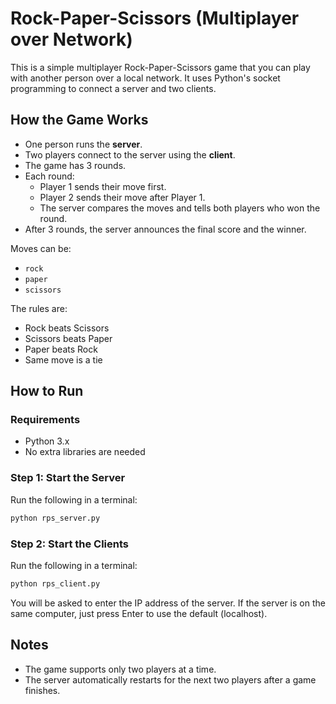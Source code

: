 # Rock-Paper-Scissors (Multiplayer over Network)

This is a simple multiplayer Rock-Paper-Scissors game that you can play with another person over a local network. It uses Python's socket programming to connect a server and two clients.

## How the Game Works

- One person runs the **server**.
- Two players connect to the server using the **client**.
- The game has 3 rounds.
- Each round:
  - Player 1 sends their move first.
  - Player 2 sends their move after Player 1.
  - The server compares the moves and tells both players who won the round.
- After 3 rounds, the server announces the final score and the winner.

Moves can be:
- `rock`
- `paper`
- `scissors`

The rules are:
- Rock beats Scissors
- Scissors beats Paper
- Paper beats Rock
- Same move is a tie

## How to Run

### Requirements
- Python 3.x
- No extra libraries are needed

### Step 1: Start the Server
Run the following in a terminal:

```bash
python rps_server.py 
```

### Step 2: Start the Clients
Run the following in a terminal:

```bash
python rps_client.py
```

You will be asked to enter the IP address of the server. If the server is on the same computer, just press Enter to use the default (localhost).

## Notes
- The game supports only two players at a time.
- The server automatically restarts for the next two players after a game finishes.
